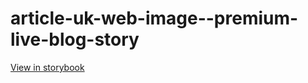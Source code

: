 # article-uk-web-image--premium-live-blog-story

[View in storybook](https://raw.githack.com/Independent-Digital-News-and-Media-Ltd/indy-pwamp-sb/PR-1729-sb/index.html?path=/story/article-uk-web-image--premium-live-blog-story)